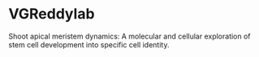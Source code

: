 # VGReddylab
Shoot apical meristem dynamics:  A molecular and cellular exploration of stem cell development into specific cell identity.  
